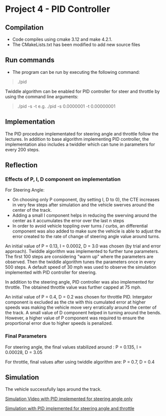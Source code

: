 # Project 4 - PID Controller
## Compilation
- Code compiles using cmake 3.12 and make 4.2.1. 
- The CMakeLists.txt has been modified to add new source files 

## Run commands
- The program can be run by executing the following command:
> ./pid

Twiddle algorithm can be enabled for PID controller for steer and throttle by using the command line arguments:
>./pid -s <error tolerance for steer PID controller> -t <error tolerance for throttle PID controller>
e.g. ./pid -s 0.0000001 -t 0.00000001 

## Implementation 
The PID procedure implementated for steering angle and throttle follow the lectures. In addition to base algorithm implementing PID controller, the implementation also includes a twiddler which can tune in parameters for every 200 steps. 

## Reflection 
### Effects of P, I, D component on implementation 
For Steering Angle: 
- On choosing only P component, (by setting I, D to 0), the CTE increases in very few steps after simulation and the vehicle swerves around the center of the track. 
- Adding a small I component helps in reducing the swerving around the center as it accumulates the error over the last n steps 
- In order to avoid vehicle toppling over turns / curbs, an differential component was also added to make sure the vehicle is able to adjust the error created to the rate of change of steering angle value around turns. 

An initial value of P = 0.13, I = 0.0002, D = 3.0 was chosen (by trial and error approach). Twiddle algorithm was implemented to further tune parameters. 
The first 100 steps are considering "warm up" where the parameters are observed. Then the twiddle algorithm tunes the parameters once in every 500 steps. A default speed of 30 mph was used to observe the simulation implemented with PID controller for steering. 


In addition to the steering angle, PID controller was also implemented for throttle. The obtained throttle value was further capped at 75 mph. 

An initial value of P = 0.4, D = 0.2 was chosen for throttle PID. Intergator component is excluded as the cte with this cumulated error at higher speeds was making the vehicle move very erratically around the center of the track. A small value of D component helped in turning around the bends. However, a higher value of P component was required to ensure the proportional error due to higher speeds is penalized. 

### Final Parameters 
For steering angle, the final values stabilized around : P = 0.135, I = 0.00028, D = 3.05

For throttle, final values after using twiddle algorithm are: P = 0.7, D = 0.4

## Simulation 
The vehicle successfully laps around the track.

[Simulation Video with PID implemented for steering angle only](./Results/SteerPID_480p.mov)


[Simulation with PID implemented for steering angle and throttle](./Results/Steer_Throttle_PID_480p.mov)
